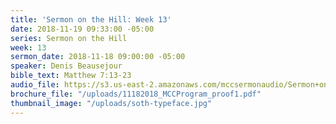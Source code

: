 ```yaml
---
title: 'Sermon on the Hill: Week 13'
date: 2018-11-19 09:33:00 -05:00
series: Sermon on the Hill
week: 13
sermon_date: 2018-11-18 09:00:00 -05:00
speaker: Denis Beausejour
bible_text: Matthew 7:13-23
audio_file: https://s3.us-east-2.amazonaws.com/mccsermonaudio/Sermon+on+the+Hill_+Week+13.lite.mp3
brochure_file: "/uploads/11182018_MCCProgram_proof1.pdf"
thumbnail_image: "/uploads/soth-typeface.jpg"
---
```


